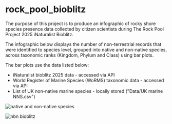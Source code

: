 # rock_pool_bioblitz
The purpose of this project is to produce an infographic of rocky shore species presence data collected by citizen scientists during The Rock Pool Project 2025 iNaturalist Bioblitz.

The infographic below displays the number of non-terrestrial records that were identified to species level, grouped into native and non-native species, across taxonomic ranks (Kingdom, Phylum and Class) using bar plots.

The bar plots use the data listed below:

* iNaturalist bioblitz 2025 data - accessed via API
* World Register of Marine Species (WoRMS) taxonomic data - accessed via API
* List of UK non-native marine species - locally stored ("Data/UK marine NNS.csv")

![native and non-native species](https://github.com/user-attachments/assets/ef6b6d67-bd58-4c5c-88d8-ef21d8df1038)

![nbn bioblitz](https://github.com/user-attachments/assets/dfa7adaa-0d09-4864-bfab-7329c0571bd6)
